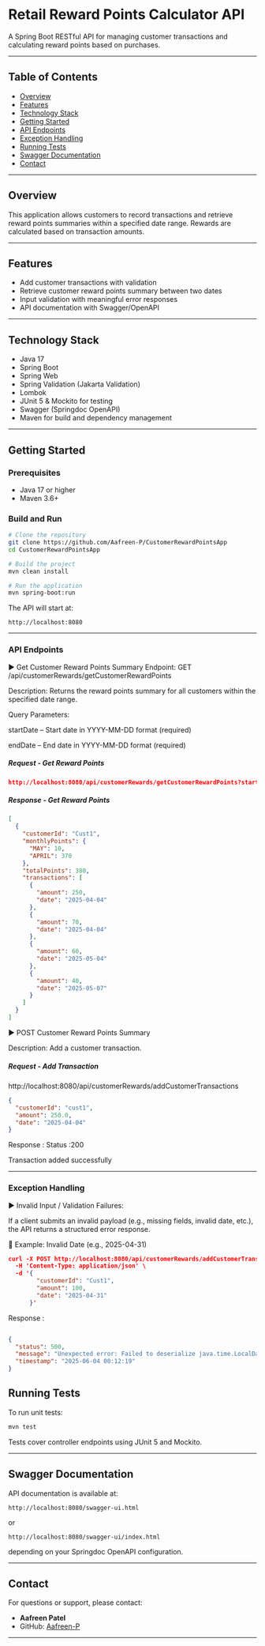 # Retail Reward Points Calculator API

A Spring Boot RESTful API for managing customer transactions and calculating reward points based on purchases.

---

## Table of Contents

- [Overview](#overview)
- [Features](#features)
- [Technology Stack](#technology-stack)
- [Getting Started](#getting-started)
- [API Endpoints](#api-endpoints)
- [Exception Handling](#exception-handling)
- [Running Tests](#running-tests)
- [Swagger Documentation](#swagger-documentation)
- [Contact](#contact)

---

## Overview

This application allows customers to record transactions and retrieve reward points summaries within a specified date range. Rewards are calculated based on transaction amounts.

---

## Features

- Add customer transactions with validation
- Retrieve customer reward points summary between two dates
- Input validation with meaningful error responses
- API documentation with Swagger/OpenAPI

---

## Technology Stack

- Java 17
- Spring Boot
- Spring Web
- Spring Validation (Jakarta Validation)
- Lombok
- JUnit 5 & Mockito for testing
- Swagger (Springdoc OpenAPI)
- Maven for build and dependency management

---

## Getting Started

### Prerequisites

- Java 17 or higher
- Maven 3.6+

### Build and Run

```bash
# Clone the repository
git clone https://github.com/Aafreen-P/CustomerRewardPointsApp
cd CustomerRewardPointsApp

# Build the project
mvn clean install

# Run the application
mvn spring-boot:run
```
The API will start at:
```
http://localhost:8080
```

---

### API Endpoints

▶️ Get Customer Reward Points Summary
Endpoint: GET /api/customerRewards/getCustomerRewardPoints

Description: Returns the reward points summary for all customers within the specified date range.

Query Parameters:

startDate – Start date in YYYY-MM-DD format (required)

endDate – End date in YYYY-MM-DD format (required)

##### Request - Get Reward Points
```json
http://localhost:8080/api/customerRewards/getCustomerRewardPoints?startDate=2025-01-04&endDate=2025-05-31
```
##### Response - Get Reward Points

```json
[
  {
    "customerId": "Cust1",
    "monthlyPoints": {
      "MAY": 10,
      "APRIL": 370
    },
    "totalPoints": 380,
    "transactions": [
      {
        "amount": 250,
        "date": "2025-04-04"
      },
      {
        "amount": 70,
        "date": "2025-04-04"
      },
      {
        "amount": 60,
        "date": "2025-05-04"
      },
      {
        "amount": 40,
        "date": "2025-05-07"
      }
    ]
  }
]
```

▶️ POST Customer Reward Points Summary

Description: Add a customer transaction.

##### Request - Add Transaction

http://localhost:8080/api/customerRewards/addCustomerTransactions


```json
{
  "customerId": "cust1",
  "amount": 250.0,
  "date": "2025-04-04"
}
```

Response : Status :200

Transaction added successfully

---

### Exception Handling

▶️ Invalid Input / Validation Failures: 

If a client submits an invalid payload (e.g., missing fields, invalid date, etc.), the API returns a structured error response.

🧪 Example: Invalid Date (e.g., 2025-04-31)

```json
curl -X POST http://localhost:8080/api/customerRewards/addCustomerTransactions \
  -H 'Content-Type: application/json' \
  -d '{
        "customerId": "Cust1",
        "amount": 100,
        "date": "2025-04-31"
      }'
```
Response : 

```json

{
  "status": 500,
  "message": "Unexpected error: Failed to deserialize java.time.LocalDate: (java.time.format.DateTimeParseException) Text '2025-04-31' could not be parsed: Invalid date 'APRIL 31'",
  "timestamp": "2025-06-04 00:12:19"
}
```

## Running Tests

To run unit tests:

```bash
mvn test
```

Tests cover controller endpoints using JUnit 5 and Mockito.

---

## Swagger Documentation

API documentation is available at:

```
http://localhost:8080/swagger-ui.html
```

or

```
http://localhost:8080/swagger-ui/index.html
```

depending on your Springdoc OpenAPI configuration.

---

## Contact

For questions or support, please contact:

- **Aafreen Patel**
- GitHub: [Aafreen-P](https://github.com/Aafreen-P/CustomerRewardPointsApp)

---